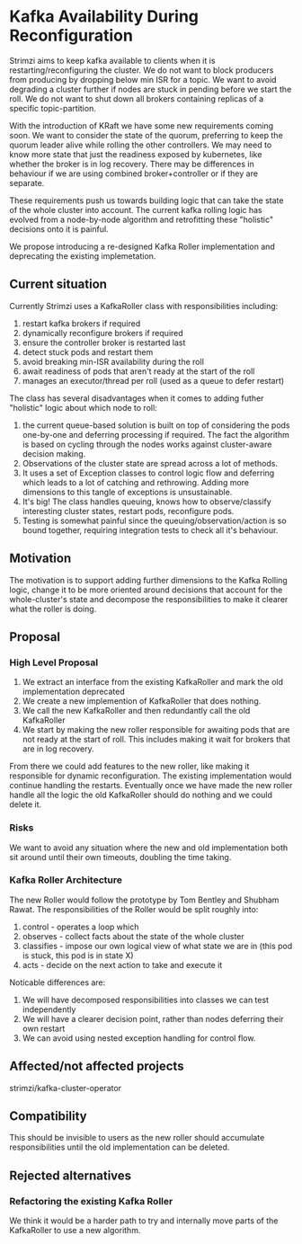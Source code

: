 # Kafka Availability During Reconfiguration

Strimzi aims to keep kafka available to clients when it is restarting/reconfiguring the cluster. We do not want to
block producers from producing by dropping below min ISR for a topic. We want to avoid degrading a cluster
further if nodes are stuck in pending before we start the roll. We do not want to shut down all brokers containing
replicas of a specific topic-partition.

With the introduction of KRaft we have some new requirements coming soon. We want to consider the state of
the quorum, preferring to keep the quorum leader alive while rolling the other controllers. We may need
to know more state that just the readiness exposed by kubernetes, like whether the broker is in log recovery.
There may be differences in behaviour if we are using combined broker+controller or if they are separate.

These requirements push us towards building logic that can take the state of the whole cluster into account.
The current kafka rolling logic has evolved from a node-by-node algorithm and retrofitting these "holistic"
decisions onto it is painful.

We propose introducing a re-designed Kafka Roller implementation and deprecating the existing implemetation.

## Current situation

Currently Strimzi uses a KafkaRoller class with responsibilities including:
1. restart kafka brokers if required
2. dynamically reconfigure brokers if required
3. ensure the controller broker is restarted last
4. detect stuck pods and restart them
5. avoid breaking min-ISR availability during the roll
6. await readiness of pods that aren't ready at the start of the roll
7. manages an executor/thread per roll (used as a queue to defer restart)

The class has several disadvantages when it comes to adding futher "holistic" logic about which node to roll:

1. the current queue-based solution is built on top of considering the pods one-by-one and deferring processing
   if required. The fact the algorithm is based on cycling through the nodes works against cluster-aware decision
    making.
2. Observations of the cluster state are spread across a lot of methods.
3. It uses a set of Exception classes to control logic flow and deferring which leads to a lot of catching and
   rethrowing. Adding more dimensions to this tangle of exceptions is unsustainable.
4. It's big! The class handles queuing, knows how to observe/classify interesting cluster states, restart pods,
   reconfigure pods.
5. Testing is somewhat painful since the queuing/observation/action is so bound together, requiring integration
   tests to check all it's behaviour.

## Motivation

The motivation is to support adding further dimensions to the Kafka Rolling logic, change it to be more oriented
around decisions that account for the whole-cluster's state and decompose the responsibilities to make it clearer
what the roller is doing.

## Proposal

### High Level Proposal
1. We extract an interface from the existing KafkaRoller and mark the old implementation deprecated
2. We create a new implemention of KafkaRoller that does nothing.
3. We call the new KafkaRoller and then redundantly call the old KafkaRoller
4. We start by making the new roller responsible for awaiting pods that are not ready at the start of roll. This
   includes making it wait for brokers that are in log recovery.

From there we could add features to the new roller, like making it responsible for dynamic reconfiguration.
The existing implementation would continue handling the restarts. Eventually once we have made the new
roller handle all the logic the old KafkaRoller should do nothing and we could delete it.

### Risks
We want to avoid any situation where the new and old implementation both sit around until their own timeouts,
doubling the time taking.

### Kafka Roller Architecture

The new Roller would follow the prototype by Tom Bentley and Shubham Rawat. The responsibilities of the Roller
would be split roughly into:

1. control - operates a loop which
  1. observes - collect facts about the state of the whole cluster
  2. classifies - impose our own logical view of what state we are in (this pod is stuck, this pod is in state X)
  3. acts - decide on the next action to take and execute it

Noticable differences are:
1. We will have decomposed responsibilities into classes we can test independently
2. We will have a clearer decision point, rather than nodes deferring their own restart
3. We can avoid using nested exception handling for control flow.

## Affected/not affected projects

strimzi/kafka-cluster-operator

## Compatibility

This should be invisible to users as the new roller should accumulate responsibilities until the old implementation
can be deleted.

## Rejected alternatives

### Refactoring the existing Kafka Roller

We think it would be a harder path to try and internally move parts of the KafkaRoller to use a new algorithm.
